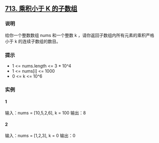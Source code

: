 ## [713. 乘积小于 K 的子数组](https://leetcode-cn.com/problems/subarray-product-less-than-k/)

### 说明
给你一个整数数组 nums 和一个整数 k ，请你返回子数组内所有元素的乘积严格小于 k 的连续子数组的数目。

### 提示
* 1 <= nums.length <= 3 * 10^4
* 1 <= nums[i] <= 1000
* 0 <= k <= 10^6

### 实例
#### 1
输入：nums = [10,5,2,6], k = 100
输出：8

#### 2
输入：nums = [1,2,3], k = 0
输出：0